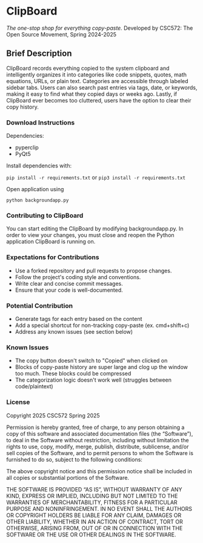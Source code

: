 # ClipBoard

*The one-stop shop for everything copy-paste.*
Developed by CSC572: The Open Source Movement, Spring 2024-2025

## Brief Description

ClipBoard records everything copied to the system clipboard and intelligently organizes it into categories like code snippets, quotes, math equations, URLs, or plain text. Categories are accessible through labeled sidebar tabs. Users can also search past entries via tags, date, or keywords, making it easy to find what they copied days or weeks ago. Lastly, if ClipBoard ever becomes too cluttered, users have the option to clear their copy history.

### Download Instructions

Dependencies:

- pyperclip
- PyQt5

Install dependencies with:

 ```pip install -r requirements.txt``` or ```pip3 install -r requirements.txt```

Open application using

 ```python backgroundapp.py```

### Contributing to ClipBoard

You can start editing the ClipBoard by modifying backgroundapp.py. In order to view your changes, you must close and reopen the Python application ClipBoard is running on.

### Expectations for Contributions

- Use a forked repository and pull requests to propose changes.
- Follow the project's coding style and conventions.
- Write clear and concise commit messages.
- Ensure that your code is well-documented.

### Potential Contribution

- Generate tags for each entry based on the content
- Add a special shortcut for non-tracking copy-paste (ex. cmd+shift+c)
- Address any known issues (see section below)

### Known Issues

- The copy button doesn't switch to "Copied" when clicked on
- Blocks of copy-paste history are super large and clog up the window too much. These blocks could be compressed
- The categorization logic doesn't work well (struggles between code/plaintext)

### License

Copyright 2025 CSC572 Spring 2025

Permission is hereby granted, free of charge, to any person obtaining a copy
of this software and associated documentation files (the “Software”), to deal
in the Software without restriction, including without limitation the rights
to use, copy, modify, merge, publish, distribute, sublicense, and/or sell
copies of the Software, and to permit persons to whom the Software is furnished
to do so, subject to the following conditions:

The above copyright notice and this permission notice shall be included in all
copies or substantial portions of the Software.

THE SOFTWARE IS PROVIDED “AS IS”, WITHOUT WARRANTY OF ANY KIND, EXPRESS OR
IMPLIED, INCLUDING BUT NOT LIMITED TO THE WARRANTIES OF MERCHANTABILITY, FITNESS
FOR A PARTICULAR PURPOSE AND NONINFRINGEMENT. IN NO EVENT SHALL THE AUTHORS OR
COPYRIGHT HOLDERS BE LIABLE FOR ANY CLAIM, DAMAGES OR OTHER LIABILITY, WHETHER
IN AN ACTION OF CONTRACT, TORT OR OTHERWISE, ARISING FROM, OUT OF OR IN CONNECTION
WITH THE SOFTWARE OR THE USE OR OTHER DEALINGS IN THE SOFTWARE.
